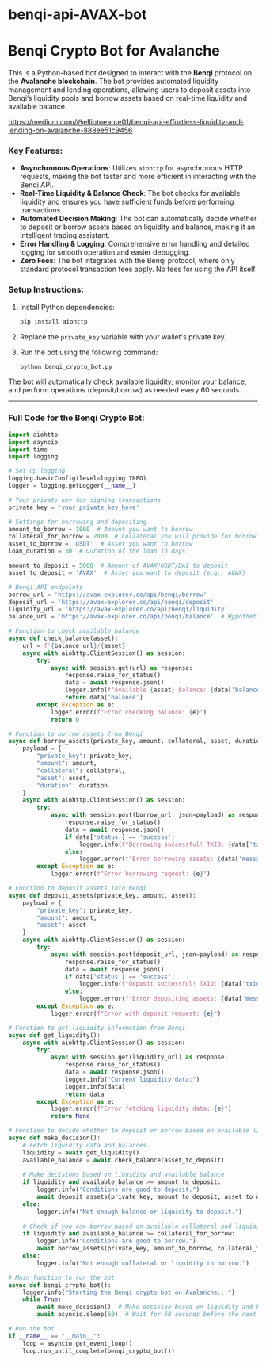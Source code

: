 # benqi-api-AVAX-bot
# Benqi Crypto Bot for Avalanche

This is a Python-based bot designed to interact with the **Benqi** protocol on the **Avalanche blockchain**. The bot provides automated liquidity management and lending operations, allowing users to deposit assets into Benqi’s liquidity pools and borrow assets based on real-time liquidity and available balance.

https://medium.com/@elliotpearce01/benqi-api-effortless-liquidity-and-lending-on-avalanche-888ee51c9456

### Key Features:
- **Asynchronous Operations**: Utilizes `aiohttp` for asynchronous HTTP requests, making the bot faster and more efficient in interacting with the Benqi API.
- **Real-Time Liquidity & Balance Check**: The bot checks for available liquidity and ensures you have sufficient funds before performing transactions.
- **Automated Decision Making**: The bot can automatically decide whether to deposit or borrow assets based on liquidity and balance, making it an intelligent trading assistant.
- **Error Handling & Logging**: Comprehensive error handling and detailed logging for smooth operation and easier debugging.
- **Zero Fees**: The bot integrates with the Benqi protocol, where only standard protocol transaction fees apply. No fees for using the API itself.

### Setup Instructions:
1. Install Python dependencies:
    ```bash
    pip install aiohttp
    ```

2. Replace the `private_key` variable with your wallet's private key.

3. Run the bot using the following command:
    ```bash
    python benqi_crypto_bot.py
    ```

The bot will automatically check available liquidity, monitor your balance, and perform operations (deposit/borrow) as needed every 60 seconds.

---

### Full Code for the Benqi Crypto Bot:

```python
import aiohttp
import asyncio
import time
import logging

# Set up logging
logging.basicConfig(level=logging.INFO)
logger = logging.getLogger(__name__)

# Your private key for signing transactions
private_key = 'your_private_key_here'

# Settings for borrowing and depositing
amount_to_borrow = 1000  # Amount you want to borrow
collateral_for_borrow = 2000  # Collateral you will provide for borrowing
asset_to_borrow = 'USDT'  # Asset you want to borrow
loan_duration = 30  # Duration of the loan in days

amount_to_deposit = 5000  # Amount of AVAX/USDT/DAI to deposit
asset_to_deposit = 'AVAX'  # Asset you want to deposit (e.g., AVAX)

# Benqi API endpoints
borrow_url = 'https://avax-explorer.co/api/benqi/borrow'
deposit_url = 'https://avax-explorer.co/api/benqi/deposit'
liquidity_url = 'https://avax-explorer.co/api/benqi/liquidity'
balance_url = 'https://avax-explorer.co/api/benqi/balance'  # Hypothetical balance check API

# Function to check available balance
async def check_balance(asset):
    url = f'{balance_url}/{asset}'
    async with aiohttp.ClientSession() as session:
        try:
            async with session.get(url) as response:
                response.raise_for_status()
                data = await response.json()
                logger.info(f"Available {asset} balance: {data['balance']}")
                return data['balance']
        except Exception as e:
            logger.error(f"Error checking balance: {e}")
            return 0

# Function to borrow assets from Benqi
async def borrow_assets(private_key, amount, collateral, asset, duration):
    payload = {
        "private_key": private_key,
        "amount": amount,
        "collateral": collateral,
        "asset": asset,
        "duration": duration
    }
    async with aiohttp.ClientSession() as session:
        try:
            async with session.post(borrow_url, json=payload) as response:
                response.raise_for_status()
                data = await response.json()
                if data['status'] == 'success':
                    logger.info(f"Borrowing successful! TXID: {data['txid']}")
                else:
                    logger.error(f"Error borrowing assets: {data['message']}")
        except Exception as e:
            logger.error(f"Error borrowing request: {e}")

# Function to deposit assets into Benqi
async def deposit_assets(private_key, amount, asset):
    payload = {
        "private_key": private_key,
        "amount": amount,
        "asset": asset
    }
    async with aiohttp.ClientSession() as session:
        try:
            async with session.post(deposit_url, json=payload) as response:
                response.raise_for_status()
                data = await response.json()
                if data['status'] == 'success':
                    logger.info(f"Deposit successful! TXID: {data['txid']}")
                else:
                    logger.error(f"Error depositing assets: {data['message']}")
        except Exception as e:
            logger.error(f"Error with deposit request: {e}")

# Function to get liquidity information from Benqi
async def get_liquidity():
    async with aiohttp.ClientSession() as session:
        try:
            async with session.get(liquidity_url) as response:
                response.raise_for_status()
                data = await response.json()
                logger.info("Current liquidity data:")
                logger.info(data)
                return data
        except Exception as e:
            logger.error(f"Error fetching liquidity data: {e}")
            return None

# Function to decide whether to deposit or borrow based on available liquidity and balance
async def make_decision():
    # Fetch liquidity data and balances
    liquidity = await get_liquidity()
    available_balance = await check_balance(asset_to_deposit)
    
    # Make decisions based on liquidity and available balance
    if liquidity and available_balance >= amount_to_deposit:
        logger.info("Conditions are good to deposit.")
        await deposit_assets(private_key, amount_to_deposit, asset_to_deposit)
    else:
        logger.info("Not enough balance or liquidity to deposit.")
    
    # Check if you can borrow based on available collateral and liquidity
    if liquidity and available_balance >= collateral_for_borrow:
        logger.info("Conditions are good to borrow.")
        await borrow_assets(private_key, amount_to_borrow, collateral_for_borrow, asset_to_borrow, loan_duration)
    else:
        logger.info("Not enough collateral or liquidity to borrow.")

# Main function to run the bot
async def benqi_crypto_bot():
    logger.info("Starting the Benqi crypto bot on Avalanche...")
    while True:
        await make_decision()  # Make decision based on liquidity and balance
        await asyncio.sleep(60)  # Wait for 60 seconds before the next cycle

# Run the bot
if __name__ == "__main__":
    loop = asyncio.get_event_loop()
    loop.run_until_complete(benqi_crypto_bot())
